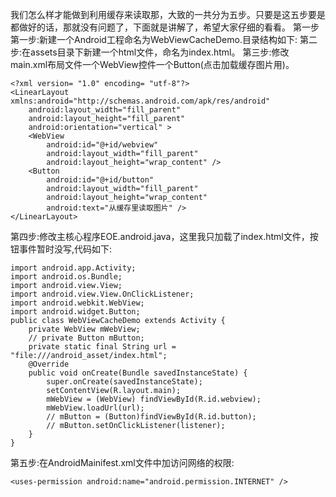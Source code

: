 我们怎么样才能做到利用缓存来读取那，大致的一共分为五步。只要是这五步要是都做好的话，那就没有问题了，下面就是讲解了，希望大家仔细的看看。
第一步第一步:新建一个Android工程命名为WebViewCacheDemo.目录结构如下:
第二步:在assets目录下新建一个html文件，命名为index.html。
第三步:修改main.xml布局文件一个WebView控件一个Button(点击加载缓存图片用)。
```  
<?xml version= "1.0" encoding= "utf-8"?>
<LinearLayout xmlns:android="http://schemas.android.com/apk/res/android"
    android:layout_width="fill_parent"
    android:layout_height="fill_parent"
    android:orientation="vertical" >
    <WebView
        android:id="@+id/webview"
        android:layout_width="fill_parent"
        android:layout_height="wrap_content" />
    <Button
        android:id="@+id/button"
        android:layout_width="fill_parent"
        android:layout_height="wrap_content"
        android:text="从缓存里读取图片" />
</LinearLayout>
```
第四步:修改主核心程序EOE.android.java，这里我只加载了index.html文件，按钮事件暂时没写,代码如下:
```  
import android.app.Activity;
import android.os.Bundle;
import android.view.View;
import android.view.View.OnClickListener;
import android.webkit.WebView;
import android.widget.Button;
public class WebViewCacheDemo extends Activity {
	private WebView mWebView;
	// private Button mButton;
	private static final String url = "file:///android_asset/index.html";
	@Override
	public void onCreate(Bundle savedInstanceState) {
		super.onCreate(savedInstanceState);
		setContentView(R.layout.main);
		mWebView = (WebView) findViewById(R.id.webview);
		mWebView.loadUrl(url);
		// mButton = (Button)findViewById(R.id.button);
		// mButton.setOnClickListener(listener);
	}
}
```
第五步:在AndroidMainifest.xml文件中加访问网络的权限:
```  
<uses-permission android:name="android.permission.INTERNET" />
```